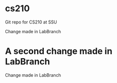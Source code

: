 cs210
=====

Git repo for CS210 at SSU

Change made in LabBranch

A second change made in LabBranch
=======
Change made in LabBranch
